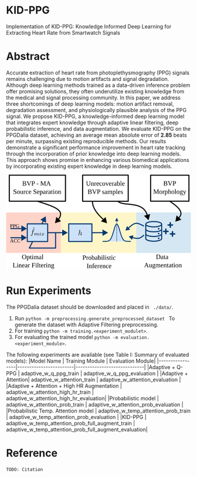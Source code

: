 # KID-PPG
Implementation of KID-PPG: Knowledge Informed Deep Learning for Extracting Heart Rate from Smartwatch Signals

# Abstract
Accurate extraction of heart rate from photoplethysmography (PPG) signals remains challenging due to motion artifacts and signal degradation. Although deep learning methods trained as a data-driven inference problem offer promising solutions, they often underutilize existing knowledge from the medical and signal processing community. In this paper, we address three shortcomings of deep learning models: motion artifact removal, degradation assessment, and physiologically plausible analysis of the PPG signal. We propose KID-PPG, a knowledge-informed deep learning model that integrates expert knowledge through adaptive linear filtering, deep probabilistic inference, and data augmentation. We evaluate KID-PPG on the PPGDalia dataset, achieving an average mean absolute error of **2.85** beats per minute, surpassing existing reproducible methods. Our results demonstrate a significant performance improvement in heart rate tracking through the incorporation of prior knowledge into deep learning models. This approach shows promise in enhancing various biomedical applications by incorporating existing expert knowledge in deep learning models.

![Knowledge-Informed deep-learning (DL) for heart-rate extraction (KID-PPG)](./figures/kid_ppg_banner.svg)

# Run Experiments

The PPGDalia dataset should be downloaded and placed in ``` ./data/```.

1. Run ```python -m preprocessing.generate_preprocessed_dataset ``` To generate the dataset with Adaptive Filtering preprocessing.
2. For training ```python -m training.<experiment_modulet>```.
3. For evaluating the trained model ```python -m evaluation.<experiment_module>```.

The following experiments are available (see Table I: Summary of evaluated models):
|Model Name | Training Module | Evaluation Module|
|-----------------|------------------------|-----------------------------|
|Adaptive + Q-PPG | adaptive_w_q_ppg_train | adaptive_w_q_ppg_evaluation |
|Adaptive + Attention| adaptive_w_attention_train | adaptive_w_attention_evaluation |
|Adaptive + Attention + High HR Augmentation | adaptive_w_attention_high_hr_train | adaptive_w_attention_high_hr_evaluation|
|Probabilistic model | adaptive_w_attention_prob_train | adaptive_w_attention_prob_evaluation |
|Probabilistic Temp. Attention model | adaptive_w_temp_attention_prob_train | adaptive_w_temp_attention_prob_evaluation |
|KID-PPG | adaptive_w_temp_attention_prob_full_augment_train | adaptive_w_temp_attention_prob_full_augment_evaluation|

# Reference

```
TODO: Citation
```